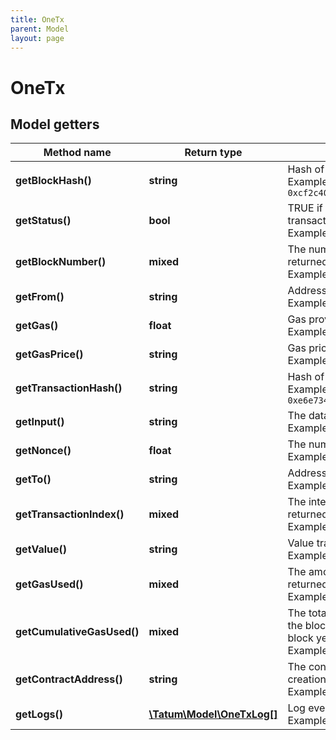 ```yaml
---
title: OneTx
parent: Model
layout: page
---
```


# OneTx

## Model getters

Method name | Return type | Description | Notes
------------ | ------------- | ------------- | -------------
**getBlockHash()** | **string** | Hash of the block where this transaction was in. <br>Example: `0xcf2c40f475e78c7c19778e1ae999a0e371c9319b38182ea15dc94536f13f9137` | [optional]
**getStatus()** | **bool** | TRUE if the transaction was successful, FALSE, if the EVM reverted the transaction. <br>Example: `true` | [optional]
**getBlockNumber()** | **mixed** | The number of the block that the transaction is included in; if not returned, the transaction has not been included in a block yet. <br>Example: `6470854` | [optional]
**getFrom()** | **string** | Address of the sender. <br>Example: `0x81b7E08F65Bdf5648606c89998A9CC8164397647` | [optional]
**getGas()** | **float** | Gas provided by the sender. <br>Example: `21000` | [optional]
**getGasPrice()** | **string** | Gas price provided by the sender in wei. <br>Example: `1000000000` | [optional]
**getTransactionHash()** | **string** | Hash of the transaction. <br>Example: `0xe6e7340394958674cdf8606936d292f565e4ecc476aaa8b258ec8a141f7c75d7` | [optional]
**getInput()** | **string** | The data sent along with the transaction. <br>Example: `0x` | [optional]
**getNonce()** | **float** | The number of transactions made by the sender prior to this one. <br>Example: `26836405` | [optional]
**getTo()** | **string** | Address of the receiver. 'null' when its a contract creation transaction. <br>Example: `0xbC546fa1716Ed886967cf73f40e8F2F5e623a92d` | [optional]
**getTransactionIndex()** | **mixed** | The integer of the transactions index position in the block; if not returned, the transaction has not been included in a block yet. <br>Example: `3` | [optional]
**getValue()** | **string** | Value transferred in wei. <br>Example: `1000000000000000000` | [optional]
**getGasUsed()** | **mixed** | The amount of gas used by this specific transaction alone; if not returned, the transaction has not been included in a block yet. <br>Example: `21000` | [optional]
**getCumulativeGasUsed()** | **mixed** | The total amount of gas used when this transaction was executed in the block; if not returned, the transaction has not been included in a block yet. <br>Example: `314159` | [optional]
**getContractAddress()** | **string** | The contract address created, if the transaction was a contract creation, otherwise null. <br>Example: `0x81b7E08F65Bdf5648606c89998A9CC8164397647` | [optional]
**getLogs()** | [**\Tatum\Model\OneTxLog[]**](../OneTxLog) | Log events, that happened in this transaction. <br>Example: `null` | [optional]

